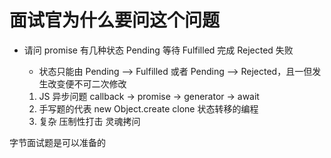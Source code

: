 # 面试官为什么要问这个问题
- 请问 promise 有几种状态
  Pending 等待
  Fulfilled 完成
  Rejected 失败
  -  状态只能由 Pending --> Fulfilled 或者 Pending --> Rejected，且一但发生改变便不可二次修改

  1. JS 异步问题 callback -> promise -> generator -> await
  2. 手写题的代表 new Object.create clone
  状态转移的编程
  3. 复杂 压制性打击 灵魂拷问
    
字节面试题是可以准备的

    